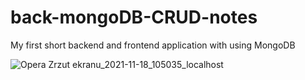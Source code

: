 # back-mongoDB-CRUD-notes
My first short backend and frontend application with using MongoDB

![Opera Zrzut ekranu_2021-11-18_105035_localhost](https://user-images.githubusercontent.com/77500425/142392329-29173c73-dfc1-49bb-b504-0fa0a38a637f.png)
